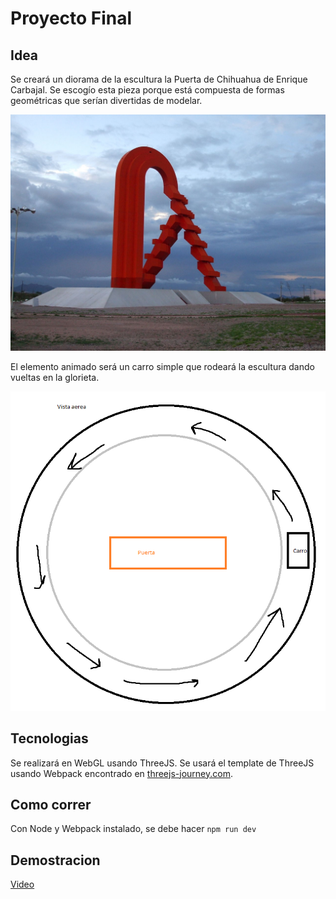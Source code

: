 # Proyecto Final
## Idea
Se creará un diorama de la escultura la Puerta de Chihuahua de Enrique Carbajal. Se escogío esta pieza porque está compuesta de formas geométricas que serían divertidas de modelar.

![Imagen de Referencia de la Puerta de chihuahua](img/ReferenciaPuerta.jpg)

El elemento animado será un carro simple que rodeará la escultura dando vueltas en la glorieta.

![Top-down de la glorieta describiendo la trayectoria sugerida del carro](img/ReferenciaAnimacion.png)

## Tecnologias
Se realizará en WebGL usando ThreeJS. Se usará el template de ThreeJS usando Webpack encontrado en [threejs-journey.com](https://threejs-journey.com/lessons/webpack).

## Como correr
Con Node y Webpack instalado, se debe hacer ``npm run dev``

## Demostracion
[Video](https://youtu.be/XMeCmPR77-E)